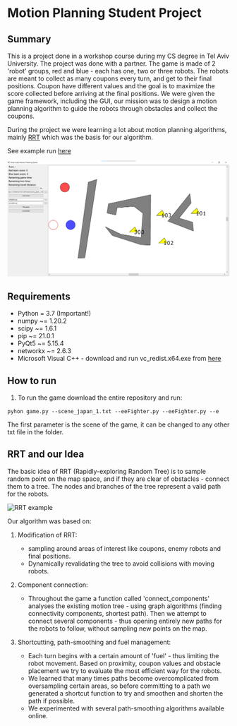 # Motion Planning Student Project

## Summary
This is a project done in a workshop course during my CS degree in Tel Aviv University. The project was done with a partner.
The game is made of 2 'robot' groups, red and blue - each has one, two or three robots. The robots are meant to collect as many coupons every turn, and get to their final positions.
Coupon have different values and the goal is to maximize the score collected before arriving at the final positions.
We were given the game framework, including the GUI, our mission was to design a motion planning algorithm to guide the robots through obstacles and collect the coupons.

During the project we were learning a lot about motion planning algorithms, mainly [RRT](https://en.wikipedia.org/wiki/Rapidly-exploring_random_tree) which was the basis for our algorithm.

See example run [here](https://www.youtube.com/watch?v=niDWkgjFa1c)

![](gameplay.png)
## Requirements
* Python = 3.7 (Important!)
* numpy ~= 1.20.2
* scipy ~= 1.6.1
* pip ~= 21.0.1
* PyQt5 ~= 5.15.4
* networkx ~= 2.6.3
* Microsoft Visual C++ - download and run vc_redist.x64.exe from [here](https://support.microsoft.com/en-us/help/2977003/the-latest-supported-visual-c-downloads)

## How to run

1. To run the game download the entire repository and run:
```
pyhon game.py --scene_japan_1.txt --eeFighter.py --eeFighter.py --e
```
The first parameter is the scene of the game, it can be changed to any other txt file in the folder.

## RRT and our Idea
The basic idea of RRT (Rapidly-exploring Random Tree) is to sample random point on the map space, and if they are clear of obstacles - connect them to a tree. The nodes and branches of the tree represent a valid path for the robots.

![RRT example](https://upload.wikimedia.org/wikipedia/commons/6/62/Rapidly-exploring_Random_Tree_%28RRT%29_500x373.gif)

Our algorithm was based on:
1. Modification of RRT: 
    * sampling around areas of interest like coupons, enemy robots and final positions.
    * Dynamically revalidating the tree to avoid collisions with moving robots.
    
2. Component connection:
    * Throughout the game a function called 'connect_components' analyses the existing motion tree - using graph algorithms (finding connectivity components, shortest path).
    Then we attempt to connect several components - thus opening entirely new paths for the robots to follow, without sampling new points on the map.
      
3. Shortcutting, path-smoothing and fuel management:
    * Each turn begins with a certain amount of 'fuel' - thus limiting the robot movement. Based on proximity, coupon values and obstacle placement we try to evaluate the most efficient way for the robots.
    * We learned that many times paths become overcomplicated from oversampling certain areas, so before committing to a path we generated a shortcut function to try and smoothen and shorten the path if possible.
    * We experimented with several path-smoothing algorithms available online.